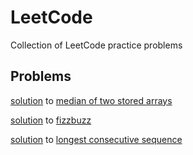 # LeetCode
Collection of LeetCode practice problems

## Problems


[solution](https://github.com/arieljablonow/LeetCode/blob/main/median_of_two_sorted_arrays.py) to [median of two stored arrays](https://leetcode.com/problems/median-of-two-sorted-arrays)

[solution](https://github.com/arieljablonow/LeetCode/blob/main/fizzbuzz.py) to [fizzbuzz](https://leetcode.com/problems/fizz-buzz/) 

[solution](https://github.com/arieljablonow/LeetCode/blob/main/longest_consecutive_sequence.py) to [longest consecutive sequence](https://leetcode.com/problems/longest-consecutive-sequence/)


